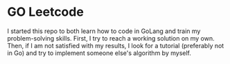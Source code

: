 # GO Leetcode

I started this repo to both learn how to code in GoLang and train my problem-solving skills. First, I try to reach a working solution on my own. Then, if I am not satisfied with my results, I look for a tutorial (preferably not in Go) and try to implement someone else's algorithm by myself.
